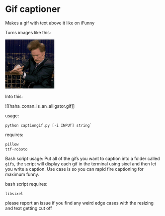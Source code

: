 # Gif captioner

Makes a gif with text above it like on iFunny

Turns images like this:

![alt text](./examples/conan.gif)

Into this:

![[haha_conan_is_an_alligator.gif]]



usage: 

```
python captiongif.py [-i INPUT] string`
```


requires:
```
pillow
ttf-roboto
```


Bash script usage:
Put all of the gifs you want to caption into a folder called `gifs`, the script will display each gif in the terminal using sixel and then let you write a caption. Use case is so you can rapid fire captioning for maximum funny.

bash script requires:
```
libsixel
```


please report an issue if you find any weird edge cases with the resizing and text getting cut off

 
